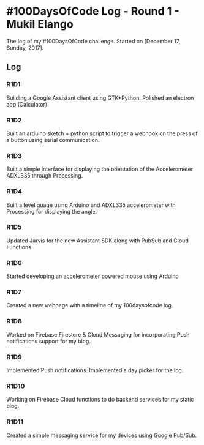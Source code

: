 # #100DaysOfCode Log - Round 1 - Mukil Elango

The log of my #100DaysOfCode challenge. Started on [December 17, Sunday, 2017].

## Log

### R1D1 
Building a Google Assistant client using GTK+Python. Polished an electron app (Calculator)

### R1D2
Built an arduino sketch + python script to trigger a webhook on the press of a button using serial communication.

### R1D3
Built a simple interface for displaying the orientation of the Accelerometer ADXL335 through Processing.

### R1D4
Built a level guage using Arduino and ADXL335 accelerometer with Processing for displaying the angle.

### R1D5
Updated Jarvis for the new Assistant SDK along with PubSub and Cloud Functions

### R1D6
Started developing an accelerometer powered mouse using Arduino

### R1D7
Created a new webpage with a timeline of my 100daysofcode log.

### R1D8
Worked on Firebase Firestore & Cloud Messaging for incorporating Push notifications support for my blog.

### R1D9
Implemented Push notifications. Implemented a day picker for the log.

### R1D10
Working on Firebase Cloud functions to do backend services for my static blog.

### R1D11
Created a simple messaging service for my devices using Google Pub/Sub.
